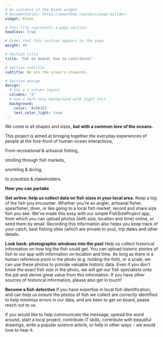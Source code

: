 ```yaml
---
# An instance of the Blank widget.
# Documentation: https://wowchemy.com/docs/page-builder/
widget: blank

# This file represents a page section.
headless: true

# Order that this section appears on the page.
weight: 40

# Section title
title: "Get on board: how to contribute"

# Section subtitle
subtitle: We are the ocean's stewards.

# Section design
design:
  # Use a 1-column layout
  columns: "2"
  # Use a dark navy background with light text.
  background:
    color: '#1883E5'
    text_color_light: true
---
```

We come in all shapes and sizes, **but with a common love of the oceans.**

This project is aimed at bringing together the everyday experiences of people at the fore-front of human-ocean interactions,

From recreational & artisanal fishing, 

strolling through fish markets,

snorkling & diving,

to scientists & stakeholders. 

**How you can partake**

**Get active: help us collect data on fish sizes in your local area.** 
Keep a log of the fish you encounter. Whether you're an angler, artisanal fisher, spearfisher, diver, or like going to a local fish market, record and share size fish you see. We've made this easy with our simple FishSizeProject app, from which you can upload photos (with size, location and time) online, or send them by email. Recording this information also helps you keep track of your catch, best fishing sites (which are private to you), trip dates and other details.

**Look back: photographic windows into the past**
Help us collect historical information on how big the fish could get. You can upload historic photos of fish to our app with information on location and time. As long as there is a human reference point in the photo (e.g. holding the fish), or a scale, we can use these photos to provide valuable historic data. Even if you don’t know the exact fish size in the photo, we will get our fish specialists onto the job and derive great value from this information. If you have other sources of historical information, please also get in touch!

**Become a fish detective**
If you have expertise in local fish identification, and can help us ensure the photos of fish we collect are correctly identified to help minimise errors in our data, and are keen to get on board, pease reach out to us.  

If you would like to help communicate the message, spread the word around, start a local project, contribute IT skills, contribute with beautiful drawings, write a popular science article, or help in other ways – we would love to hear it.  
